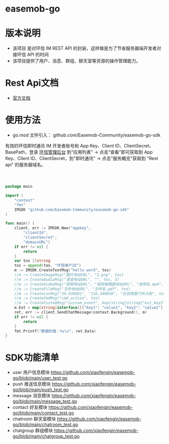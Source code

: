 # easemob-go

# 版本说明
- 该项目 是对环信 IM REST API 的封装，这样做是为了节省服务器端开发者对接环信 API 的时间
- 该项目提供了用户、消息、群组、聊天室等资源的操作管理能力。

# Rest Api文档
- [官方文档](https://docs-im-beta.easemob.com/document/server-side/overview.html)

# 使用方法
- go.mod 文件引入： github.com/Easemob-Community/easemob-go-sdk

有效的环信即时通讯 IM 开发者账号和 App Key、Client ID、ClientSecret、BasePath，登录 [环信管理后台](https://console.easemob.com/user/login) 到“应用列表” → 点击“查看”即可获取到 App Key、Client ID、ClientSecret，到"即时通讯" → 点击"服务概览"获取到 "Rest api" 的服务器域名。
#
```go

package main

import (
	"context"
	"fmt"
	IMSDK "github.com/Easemob-Community/easemob-go-sdk"
)

func main() {
	client, err := IMSDK.New("appkey",
		"clientId",
		"clientSecret",
		"domainURL")
	if err != nil {
		return
	}
	var tos []string
	tos = append(tos, "环信用户ID")
	m := IMSDK.CreateTextMsg("hello word", tos)
	//m := CreateImageMsg("图片地址URL", "1.png", tos)
	//m := CreateAudioMsg("语音地址URL", "", tos, 3)
	//m := CreateVideoMsg("视频地址URL", "视频缩略图地址URL", "视频名.mp4", tos)
	//m := CreateFileMsg("文件地址URL", "文件名.pdf", tos)
	//m := CreateLocMsg("39.938881", "116.340836", "北京西直门外大街", tos)
	//m := CreateCmdMsg("cmd_action", tos)
	//m := CreateCustomMsg("custom_event", map[string]string{"ext_key1":"ext_value1"}, tos)
	m.Ext = map[string]interface{}{"key1": "value1", "key2": "value2"}
	ret, err := client.SendChatMessage(context.Background(), m)
	if err != nil {
		return
	}
	fmt.Printf("数据的值：%v\n", ret.Data)
}

```

# SDK功能清单
- user 用户信息模块  https://github.com/xiaofengin/easemob-go/blob/main/user_test.go
- push 推送信息模块  https://github.com/xiaofengin/easemob-go/blob/main/push_test.go
- message 消息模块  https://github.com/xiaofengin/easemob-go/blob/main/message_test.go
- contact 好友模块  https://github.com/xiaofengin/easemob-go/blob/main/contact_test.go
- chatroom 聊天室模块  https://github.com/xiaofengin/easemob-go/blob/main/chatroom_test.go
- chatgroup 群组模块  https://github.com/xiaofengin/easemob-go/blob/main/chatgroup_test.go